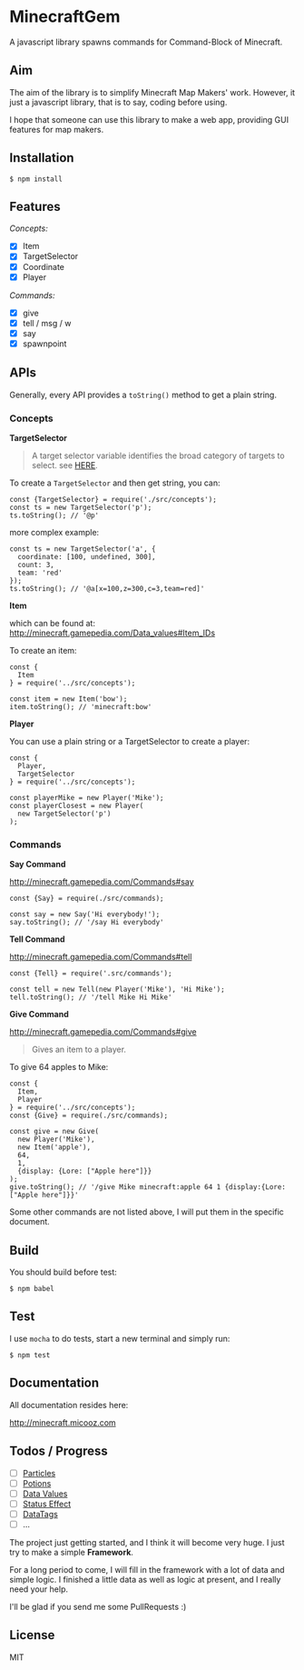 # MinecraftGem

A javascript library spawns commands for Command-Block of Minecraft.

## Aim

The aim of the library is to simplify Minecraft Map Makers' work. However, it just a javascript library, that is to say, coding before using.

I hope that someone can use this library to make a web app, providing GUI features for map makers.

## Installation

    $ npm install

## Features

*Concepts:*

- [x] Item
- [x] TargetSelector
- [x] Coordinate
- [x] Player

*Commands:*

- [x] give
- [x] tell / msg / w
- [x] say
- [x] spawnpoint

## APIs

Generally, every API provides a `toString()` method to get a plain string.

### Concepts

**TargetSelector**

> A target selector variable identifies the broad category of targets to select.
> see [HERE](http://minecraft.gamepedia.com/Commands#Target_selectors).

To create a `TargetSelector` and then get string, you can:

    const {TargetSelector} = require('./src/concepts');
    const ts = new TargetSelector('p');
    ts.toString(); // '@p'

more complex example:

    const ts = new TargetSelector('a', {
      coordinate: [100, undefined, 300],
      count: 3,
      team: 'red'
    });
    ts.toString(); // '@a[x=100,z=300,c=3,team=red]'

**Item**

which can be found at:
http://minecraft.gamepedia.com/Data_values#Item_IDs

To create an item:

    const {
      Item
    } = require('../src/concepts');

    const item = new Item('bow');
    item.toString(); // 'minecraft:bow'

**Player**

You can use a plain string or a TargetSelector to create a player:

    const {
      Player,
      TargetSelector
    } = require('../src/concepts');
    
    const playerMike = new Player('Mike');
    const playerClosest = new Player(
      new TargetSelector('p')
    );

### Commands

**Say Command**

http://minecraft.gamepedia.com/Commands#say

    const {Say} = require(./src/commands);
    
    const say = new Say('Hi everybody!');
    say.toString(); // '/say Hi everybody'

**Tell Command**

http://minecraft.gamepedia.com/Commands#tell

    const {Tell} = require('.src/commands');
    
    const tell = new Tell(new Player('Mike'), 'Hi Mike');
    tell.toString(); // '/tell Mike Hi Mike'

**Give Command**

http://minecraft.gamepedia.com/Commands#give

> Gives an item to a player.

To give 64 apples to Mike:

    const {
      Item,
      Player
    } = require('../src/concepts');
    const {Give} = require(./src/commands);
    
    const give = new Give(
      new Player('Mike'),
      new Item('apple'),
      64,
      1,
      {display: {Lore: ["Apple here"]}}
    );
    give.toString(); // '/give Mike minecraft:apple 64 1 {display:{Lore:["Apple here"]}}'

Some other commands are not listed above, I will put them in the specific document.

## Build

You should build before test:

    $ npm babel

## Test

I use `mocha` to do tests, start a new terminal and simply run:

    $ npm test
    
## Documentation

All documentation resides here:

http://minecraft.micooz.com

## Todos / Progress

- [ ] [Particles](http://minecraft.gamepedia.com/Particles#Particles)
- [ ] [Potions](http://minecraft.gamepedia.com/Potions)
- [ ] [Data Values](http://minecraft.gamepedia.com/Data_Values)
- [ ] [Status Effect](http://minecraft.gamepedia.com/Status_effect)
- [ ] [DataTags](http://minecraft.gamepedia.com/Commands#Data_tags)
- [ ] ...

The project just getting started, and I think it will become very huge. I just try to make a simple **Framework**.

For a long period to come, I will fill in the framework with a lot of data and simple logic. I finished a little data as well as logic at present, and I really need your help.

I'll be glad if you send me some PullRequests :)

## License

MIT